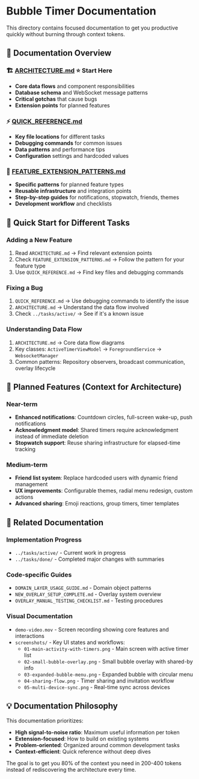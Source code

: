# Bubble Timer Documentation

This directory contains focused documentation to get you productive quickly without burning through context tokens.

## 📖 Documentation Overview

### **🏗 [ARCHITECTURE.md](ARCHITECTURE.md)** ⭐ **Start Here**
- **Core data flows** and component responsibilities
- **Database schema** and WebSocket message patterns  
- **Critical gotchas** that cause bugs
- **Extension points** for planned features

### **⚡ [QUICK_REFERENCE.md](QUICK_REFERENCE.md)**
- **Key file locations** for different tasks
- **Debugging commands** for common issues
- **Data patterns** and performance tips
- **Configuration** settings and hardcoded values

### **🔧 [FEATURE_EXTENSION_PATTERNS.md](FEATURE_EXTENSION_PATTERNS.md)**
- **Specific patterns** for planned feature types
- **Reusable infrastructure** and integration points
- **Step-by-step guides** for notifications, stopwatch, friends, themes
- **Development workflow** and checklists

## 🎯 Quick Start for Different Tasks

### Adding a New Feature
1. Read `ARCHITECTURE.md` → Find relevant extension points
2. Check `FEATURE_EXTENSION_PATTERNS.md` → Follow the pattern for your feature type
3. Use `QUICK_REFERENCE.md` → Find key files and debugging commands

### Fixing a Bug
1. `QUICK_REFERENCE.md` → Use debugging commands to identify the issue
2. `ARCHITECTURE.md` → Understand the data flow involved
3. Check `../tasks/active/` → See if it's a known issue

### Understanding Data Flow
1. `ARCHITECTURE.md` → Core data flow diagrams
2. Key classes: `ActiveTimerViewModel` → `ForegroundService` → `WebsocketManager`
3. Common patterns: Repository observers, broadcast communication, overlay lifecycle

## 🚀 Planned Features (Context for Architecture)

### Near-term
- **Enhanced notifications**: Countdown circles, full-screen wake-up, push notifications
- **Acknowledgment model**: Shared timers require acknowledgment instead of immediate deletion
- **Stopwatch support**: Reuse sharing infrastructure for elapsed-time tracking

### Medium-term  
- **Friend list system**: Replace hardcoded users with dynamic friend management
- **UX improvements**: Configurable themes, radial menu redesign, custom actions
- **Advanced sharing**: Emoji reactions, group timers, timer templates

## 📁 Related Documentation

### Implementation Progress
- `../tasks/active/` - Current work in progress
- `../tasks/done/` - Completed major changes with summaries

### Code-specific Guides
- `DOMAIN_LAYER_USAGE_GUIDE.md` - Domain object patterns
- `NEW_OVERLAY_SETUP_COMPLETE.md` - Overlay system overview
- `OVERLAY_MANUAL_TESTING_CHECKLIST.md` - Testing procedures

### Visual Documentation
- `demo-video.mov` - Screen recording showing core features and interactions
- `screenshots/` - Key UI states and workflows:
  - `01-main-activity-with-timers.png` - Main screen with active timer list
  - `02-small-bubble-overlay.png` - Small bubble overlay with shared-by info
  - `03-expanded-bubble-menu.png` - Expanded bubble with circular menu
  - `04-sharing-flow.png` - Timer sharing and invitation workflow
  - `05-multi-device-sync.png` - Real-time sync across devices

## 💡 Documentation Philosophy

This documentation prioritizes:
- **High signal-to-noise ratio**: Maximum useful information per token
- **Extension-focused**: How to build on existing systems
- **Problem-oriented**: Organized around common development tasks
- **Context-efficient**: Quick reference without deep dives

The goal is to get you 80% of the context you need in 200-400 tokens instead of rediscovering the architecture every time.

